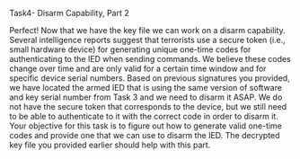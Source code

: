 Task4- Disarm Capability, Part 2

Perfect! Now that we have the key file we can work on a disarm capability. Several intelligence reports suggest that terrorists use a secure token (i.e., small hardware device) for generating unique one-time codes for authenticating to the IED when sending commands. We believe these codes change over time and are only valid for a certain time window and for specific device serial numbers. Based on previous signatures you provided, we have located the armed IED that is using the same version of software and key serial number from Task 3 and we need to disarm it ASAP. We do not have the secure token that corresponds to the device, but we still need to be able to authenticate to it with the correct code in order to disarm it. Your objective for this task is to figure out how to generate valid one-time codes and provide one that we can use to disarm the IED. The decrypted key file you provided earlier should help with this part.